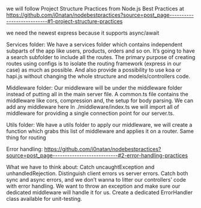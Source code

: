 we will follow Project Structure Practices from Node.js Best Practices at https://github.com/i0natan/nodebestpractices?source=post_page---------------------------#1-project-structure-practices

we need the newest express because it supports async/await

Services folder:
We have a services folder which contains independent subparts of the app like users, products, orders and so on. It’s going to have a search subfolder to include all the routes.
The primary purpose of creating routes using configs is to isolate the routing framework (express in our case) as much as possible. And also provide a possibility to use koa or hapi.js without changing the whole structure and models/controllers code.

Middleware folder:
Our middleware will be under the middleware folder instead of putting all in the main server file.
A common.ts file contains the middleware like cors, compression and, the setup for body parsing. We can add any middleware here
In ./middleware/index.ts we will import all of middleware for providing a single connection point for our server.ts.

Utils folder:
We have a utils folder to apply our middleware, we will create a function which grabs this list of middleware and applies it on a router. Same thing for routing

Error handling:
https://github.com/i0natan/nodebestpractices?source=post_page---------------------------#2-error-handling-practices

What we have to think about:
Catch uncaughtException and unhandledRejection.
Distinguish client errors vs server errors.
Catch both sync and async errors, and we don’t wanna to litter our controllers’ code with error handling. We want to throw an exception and make sure our dedicated middleware will handle it for us.
Create a dedicated ErrorHandler class available for unit-testing.
